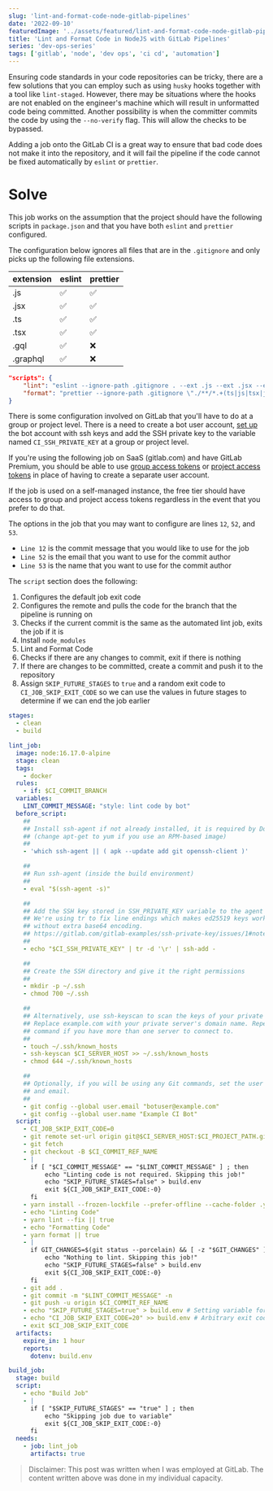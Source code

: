 ```yaml
---
slug: 'lint-and-format-code-node-gitlab-pipelines'
date: '2022-09-10'
featuredImage: '../assets/featured/lint-and-format-code-node-gitlab-pipelines.png'
title: 'Lint and Format Code in NodeJS with GitLab Pipelines'
series: 'dev-ops-series'
tags: ['gitlab', 'node', 'dev ops', 'ci cd', 'automation']
---
```


Ensuring code standards in your code repositories can be tricky, there are a few solutions that you can employ such as using `husky` hooks together with a tool like `lint-staged`. However, there may be situations where the hooks are not enabled on the engineer's machine which will result in unformatted code being committed. Another possibility is when the committer commits the code by using the `--no-verify` flag. This will allow the checks to be bypassed.

Adding a job onto the GitLab CI is a great way to ensure that bad code does not make it into the repository, and it will fail the pipeline if the code cannot be fixed automatically by `eslint` or `prettier`.

# Solve

This job works on the assumption that the project should have the following scripts in `package.json` and that you have both `eslint` and `prettier` configured.

The configuration below ignores all files that are in the `.gitignore` and only picks up the following file extensions.

| extension | eslint | prettier |
| --------- | ------ | -------- |
| .js       | ✅     | ✅       |
| .jsx      | ✅     | ✅       |
| .ts       | ✅     | ✅       |
| .tsx      | ✅     | ✅       |
| .gql      | ✅     | ❌       |
| .graphql  | ✅     | ❌       |

```json:title=package.json
"scripts": {
    "lint": "eslint --ignore-path .gitignore . --ext .js --ext .jsx --ext .ts --ext .tsx --ext .gql --ext .graphql",
    "format": "prettier --ignore-path .gitignore \"./**/*.+(ts|js|tsx|jsx)\" --write"
}
```

There is some configuration involved on GitLab that you'll have to do at a group or project level. There is a need to create a bot user account, [set up](https://docs.gitlab.com/ee/user/ssh.html) the bot account with ssh keys and add the SSH private key to the variable named `CI_SSH_PRIVATE_KEY` at a group or project level.

If you're using the following job on SaaS (gitlab.com) and have GitLab Premium, you should be able to use [group access tokens](https://docs.gitlab.com/ee/user/group/settings/group_access_tokens.html) or [project access tokens](https://docs.gitlab.com/ee/user/project/settings/project_access_tokens.html) in place of having to create a separate user account.

If the job is used on a self-managed instance, the free tier should have access to group and project access tokens regardless in the event that you prefer to do that.

The options in the job that you may want to configure are lines `12`, `52`, and `53`.

- `Line 12` is the commit message that you would like to use for the job
- `Line 52` is the email that you want to use for the commit author
- `Line 53` is the name that you want to use for the commit author

The `script` section does the following:

1. Configures the default job exit code
2. Configures the remote and pulls the code for the branch that the pipeline is running on
3. Checks if the current commit is the same as the automated lint job, exits the job if it is
4. Install `node_modules`
5. Lint and Format Code
6. Checks if there are any changes to commit, exit if there is nothing
7. If there are changes to be committed, create a commit and push it to the repository
8. Assign `SKIP_FUTURE_STAGES` to `true` and a random exit code to `CI_JOB_SKIP_EXIT_CODE` so we can use the values in future stages to determine if we can end the job earlier

```yaml:title=gitlab-ci.yml
stages:
  - clean
  - build

lint_job:
  image: node:16.17.0-alpine
  stage: clean
  tags:
    - docker
  rules:
    - if: $CI_COMMIT_BRANCH
  variables:
    LINT_COMMIT_MESSAGE: "style: lint code by bot"
  before_script:
    ##
    ## Install ssh-agent if not already installed, it is required by Docker.
    ## (change apt-get to yum if you use an RPM-based image)
    ##
    - 'which ssh-agent || ( apk --update add git openssh-client )'

    ##
    ## Run ssh-agent (inside the build environment)
    ##
    - eval "$(ssh-agent -s)"

    ##
    ## Add the SSH key stored in SSH_PRIVATE_KEY variable to the agent store
    ## We're using tr to fix line endings which makes ed25519 keys work
    ## without extra base64 encoding.
    ## https://gitlab.com/gitlab-examples/ssh-private-key/issues/1#note_48526556
    ##
    - echo "$CI_SSH_PRIVATE_KEY" | tr -d '\r' | ssh-add -

    ##
    ## Create the SSH directory and give it the right permissions
    ##
    - mkdir -p ~/.ssh
    - chmod 700 ~/.ssh

    ##
    ## Alternatively, use ssh-keyscan to scan the keys of your private server.
    ## Replace example.com with your private server's domain name. Repeat that
    ## command if you have more than one server to connect to.
    ##
    - touch ~/.ssh/known_hosts
    - ssh-keyscan $CI_SERVER_HOST >> ~/.ssh/known_hosts
    - chmod 644 ~/.ssh/known_hosts

    ##
    ## Optionally, if you will be using any Git commands, set the user name and
    ## and email.
    ##
    - git config --global user.email "botuser@example.com"
    - git config --global user.name "Example CI Bot"
  script:
    - CI_JOB_SKIP_EXIT_CODE=0
    - git remote set-url origin git@$CI_SERVER_HOST:$CI_PROJECT_PATH.git
    - git fetch
    - git checkout -B $CI_COMMIT_REF_NAME
    - |
      if [ "$CI_COMMIT_MESSAGE" == "$LINT_COMMIT_MESSAGE" ] ; then
          echo "Linting code is not required. Skipping this job!"
          echo "SKIP_FUTURE_STAGES=false" > build.env
          exit ${CI_JOB_SKIP_EXIT_CODE:-0}
      fi
    - yarn install --frozen-lockfile --prefer-offline --cache-folder .yarn
    - echo "Linting Code"
    - yarn lint --fix || true
    - echo "Formatting Code"
    - yarn format || true
    - |
      if GIT_CHANGES=$(git status --porcelain) && [ -z "$GIT_CHANGES" ]; then
          echo "Nothing to lint. Skipping this job!"
          echo "SKIP_FUTURE_STAGES=false" > build.env
          exit ${CI_JOB_SKIP_EXIT_CODE:-0}
      fi
    - git add .
    - git commit -m "$LINT_COMMIT_MESSAGE" -n
    - git push -u origin $CI_COMMIT_REF_NAME
    - echo "SKIP_FUTURE_STAGES=true" > build.env # Setting variable for stages so that we can skip them in the next stage
    - echo "CI_JOB_SKIP_EXIT_CODE=20" >> build.env # Arbitrary exit code so that future jobs fail and don't waste runner resources
    - exit $CI_JOB_SKIP_EXIT_CODE
  artifacts:
    expire_in: 1 hour
    reports:
      dotenv: build.env

build_job:
  stage: build
  script:
    - echo "Build Job"
    - |
      if [ "$SKIP_FUTURE_STAGES" == "true" ] ; then
          echo "Skipping job due to variable"
          exit ${CI_JOB_SKIP_EXIT_CODE:-0}
      fi
  needs:
    - job: lint_job
      artifacts: true
```

> Disclaimer: This post was written when I was employed at GitLab. The content written above was done in my individual capacity.
